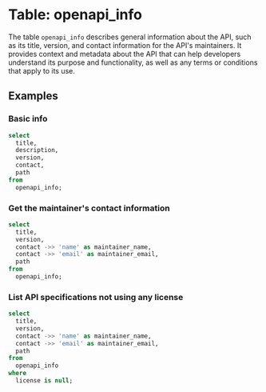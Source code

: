 # Table: openapi_info

The table `openapi_info` describes general information about the API, such as its title, version, and contact information for the API's maintainers. It provides context and metadata about the API that can help developers understand its purpose and functionality, as well as any terms or conditions that apply to its use.

## Examples

### Basic info

```sql
select
  title,
  description,
  version,
  contact,
  path
from
  openapi_info;
```

### Get the maintainer's contact information

```sql
select
  title,
  version,
  contact ->> 'name' as maintainer_name,
  contact ->> 'email' as maintainer_email,
  path
from
  openapi_info;
```

### List API specifications not using any license

```sql
select
  title,
  version,
  contact ->> 'name' as maintainer_name,
  contact ->> 'email' as maintainer_email,
  path
from
  openapi_info
where
  license is null;
```
